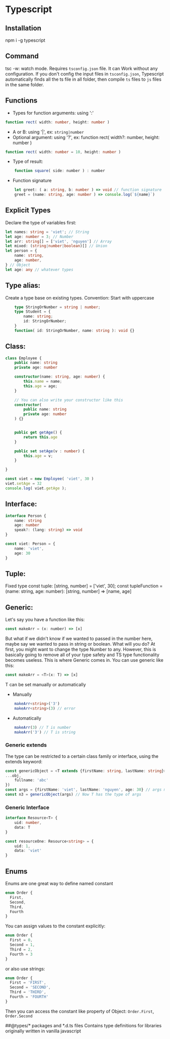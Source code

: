 # Typescript

## Installation
npm i -g typescript

## Command
tsc -w: watch mode. Requires `tsconfig.json` file. It can Work without any configuration.
If you don't config the input files in `tsconfig.json`, Typescript automatically finds all the ts file in all folder, then compile `ts` files to `js` files in the same folder.

## Functions

- Types for function arguments: using ':'
```typescript
function rect( width: number, height: number )
```
- A or B: using '|', ex: `string|number`
- Optional argument: using '?', ex: function rect( width?: number, height: number )
```typescript
function rect( width: number = 10, height: number )
```
- Type of result:
```javascript
	function square( side: number ) : number
```
- Function signature
```typescript
	let greet: ( a: string, b: number ) => void // function signature
	greet = (name: string, age: number ) => console.log(`${name}`)
```

## Explicit Types
Declare the type of variables first:
```typescript
let names: string = 'viet'; // String
let age: number = 3; // Number
let arr: string[] = ['viet', 'nguyen'] // Array
let mixed: (string|number|boolean)[] // Union
let person = {
	name: string,
	age: number,
} // Object
let age: any // whatever types
```

## Type alias:
Create a type base on existing types.
Convention: Start with uppercase
```typescript
	type StringOrNumber = string | number;
	type Student = {
		name: string;
		id: StringOrNumber;
	}
	function( id: StringOrNumber, name: string ): void {}
```


## Class:
```typescript
class Employee {
    public name: string
    private age: number

    constructor(name: string, age: number) {
        this.name = name;
        this.age = age;
    }

    // You can also write your constructor like this
    constructor(
    	public name: string
    	private age: number
    ) {}


    public get getAge() {
        return this.age
    }

    public set setAge(v : number) {
        this.age = v;
    }

}

const viet = new Employee( 'viet', 30 )
viet.setAge = 32
console.log( viet.getAge );
```

## Interface:
```typescript
interface Person {
    name: string
    age: number
    speak?: (lang: string) => void
}

const viet: Person = {
    name: 'viet',
    age: 30
}
```

## Tuple:

Fixed type
const tuple: [string, number] = ['viet', 30];
const tupleFunction = (name: string, age: number): [string, number] => [name, age]

## Generic:

Let's say you have a function like this:
```javascript
const makeArr = (x: number) => [x]
```
But what if we didn't know if we wanted to passed in the number here, maybe say we wanted to pass in string or boolean. What will you do?
At first, you might want to change the type Number to any. However, this is basically going to remove all of your type safety and TS type functionality becomes useless.
This is where Generic comes in. You can use generic like this:
```javascript
const makeArr = <T>(x: T) => [x]
```
T can be set manually or automatically
- Manually
```typescript
	makeArr<string>('3')
	makeArr<string>(3) // error
```
- Automatically
```typescript
	makeArr(3) // T is number
	makeArr('3') // T is string
```

### Generic extends
The type can be restricted to a certain class family or interface, using the extends keyword:
```typescript
const genericObject = <T extends {firstName: string, lastName: string}>( obj: T) => ({
...obj,
    fullname: 'abc'
})
const args = {firstName: 'viet', lastName: 'nguyen', age: 30} // args must have firstName and lastName
const n3 = genericObject(args) // Now T has the type of args
```

### Generic Interface

```typescript
interface Resource<T> {
    uid: number,
    data: T
}

const resourceOne: Resource<string> = {
    uid: 1,
    data: 'viet'
}
```

## Enums
Enums are one great way to define named constant
```typescript
enum Order {
  First,
  Second,
  Third,
  Fourth
}
```
You can assign values to the constant explicitly:
```typescript
enum Order {
  First = 0,
  Second = 1,
  Third = 2,
  Fourth = 3
}
```
or also use strings:
```typescript
enum Order {
  First = 'FIRST',
  Second = 'SECOND',
  Third = 'THIRD',
  Fourth = 'FOURTH'
}
```
Then you can access the constant like property of Object: `Order.First`, `Order.Second`

##@types/* packages and \*.d.ts files
Contains type definitions for libraries originally written in vanilla javascript